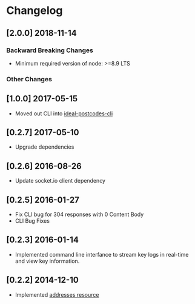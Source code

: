 # Changelog

## [2.0.0] 2018-11-14

### Backward Breaking Changes

- Minimum required version of node: >=8.9 LTS

### Other Changes

## [1.0.0] 2017-05-15
- Moved out CLI into [ideal-postcodes-cli](https://github.com/ideal-postcodes/ideal-postcodes/cli)

## [0.2.7] 2017-05-10
- Upgrade dependencies

## [0.2.6] 2016-08-26
- Update socket.io client dependency

## [0.2.5] 2016-01-27
- Fix CLI bug for 304 responses with 0 Content Body
- CLI Bug Fixes

## [0.2.3] 2016-01-14
- Implemented command line interfance to stream key logs in real-time and view key information.

## [0.2.2] 2014-12-10
- Implemented [addresses resource](https://ideal-postcodes.co.uk/documentation/addresses)

